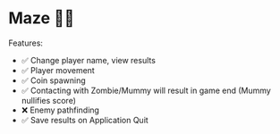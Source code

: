 # Maze 🧟‍♂️

Features:
  * ✅ Change player name, view results
  * ✅ Player movement
  * ✅ Coin spawning
  * ✅ Contacting with Zombie/Mummy will result in game end  (Mummy nullifies score)
  * ❌ Enemy pathfinding
  * ✅ Save results on Application Quit
 
